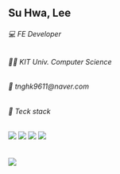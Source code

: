 
<div>
    <h2>Su Hwa, Lee</h2>
    <h6>💻 FE Developer</h6>
    <h6>👩‍🎓 KIT Univ. Computer Science</h6>
    <h6>💌 tnghk9611@naver.com
</div>

<div>
    <h6>🔨 Teck stack </h6>
    <img src="https://img.shields.io/badge/html-E34F26?style=for-the-badge&logo=html5&logoColor=white">
    <img src="https://img.shields.io/badge/css-1572B6?style=for-the-badge&logo=css3&logoColor=white">
    <img src="https://img.shields.io/badge/javascript-F7DF1E?style=for-the-badge&logo=javascript&logoColor=black">
    <img src="https://img.shields.io/badge/react-61DAFB?style=for-the-badge&logo=react&logoColor=black">
    <br>
</div>
<br>
<br>
 <a href="https://github.com/shlee0820"><img src="https://hits.seeyoufarm.com/api/count/incr/badge.svg?url=https%3A%2F%2Fgithub.com%2Fshlee0820&count_bg=%23FFACAC&title_bg=%23FF7777&icon=&icon_color=%23FF91B4&title=hits&edge_flat=false"/></a>
<div align="center">
   
</div>
